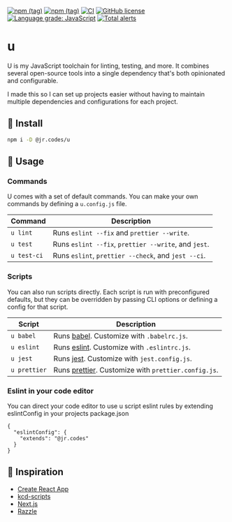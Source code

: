 [![npm (tag)](https://img.shields.io/npm/v/@jr.codes/u/latest)](https://www.npmjs.com/package/@jr.codes/u)
[![npm (tag)](https://img.shields.io/npm/v/@jr.codes/u/canary)](https://www.npmjs.com/package/@jr.codes/u)
[![CI](https://github.com/jr-codes/u/workflows/CI/badge.svg)](https://github.com/jr-codes/u/actions)
[![GitHub license](https://img.shields.io/badge/license-MIT-blue.svg)](https://github.com/jr-codes/u/blob/master/LICENSE)
[![Language grade: JavaScript](https://img.shields.io/lgtm/grade/javascript/g/jr-codes/u.svg?logo=lgtm&logoWidth=18)](https://lgtm.com/projects/g/jr-codes/u/context:javascript)
[![Total alerts](https://img.shields.io/lgtm/alerts/g/jr-codes/u.svg?logo=lgtm&logoWidth=18)](https://lgtm.com/projects/g/jr-codes/u/alerts/)

# u

U is my JavaScript toolchain for linting, testing, and more. It combines several open-source tools into a single dependency that's both opinionated and configurable.

I made this so I can set up projects easier without having to maintain multiple dependencies and configurations for each project.

## 🔧 Install

```sh
npm i -D @jr.codes/u
```

## 📝 Usage

### Commands

U comes with a set of default commands. You can make your own commands by defining a `u.config.js` file.

| Command     | Description                                          |
| ----------- | ---------------------------------------------------- |
| `u lint`    | Runs `eslint --fix` and `prettier --write`.          |
| `u test`    | Runs `eslint --fix`, `prettier --write`, and `jest`. |
| `u test-ci` | Runs `eslint`, `prettier --check`, and `jest --ci`.  |

### Scripts

You can also run scripts directly. Each script is run with preconfigured defaults, but they can be overridden by passing CLI options or defining a config for that script.

| Script       | Description                                                                 |
| ------------ | --------------------------------------------------------------------------- |
| `u babel`    | Runs [babel](https://babeljs.io/). Customize with `.babelrc.js`.            |
| `u eslint`   | Runs [eslint](https://eslint.org/). Customize with `.eslintrc.js`.          |
| `u jest`     | Runs [jest](https://jestjs.io/en/). Customize with `jest.config.js`.        |
| `u prettier` | Runs [prettier](https://prettier.io/). Customize with `prettier.config.js`. |

### Eslint in your code editor

You can direct your code editor to use u script eslint rules by extending eslintConfig in your projects package.json

```
{
  "eslintConfig": {
    "extends": "@jr.codes"
  }
}
```

## 🌱 Inspiration

- [Create React App](https://github.com/facebook/create-react-app)
- [kcd-scripts](https://github.com/kentcdodds/kcd-scripts)
- [Next.js](https://github.com/zeit/next.js)
- [Razzle](https://github.com/jaredpalmer/razzle)
